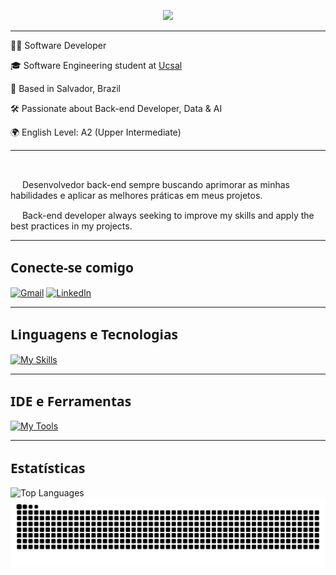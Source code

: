 <p align="center">
  <img src="https://readme-typing-svg.herokuapp.com?font=Consolas&weight=700&size=35&pause=1000&color=F7F7F7&width=600&lines=Olá,+Seja+bem-vindo!;Welcome+to+my+GitHub!" />
</p>

<hr>

<p>👨‍💻 Software Developer 
<p>🎓 Software Engineering student at <a href="https://www.ucsal.br/" target="blank_">Ucsal</a></p>
<p>📍 Based in Salvador, Brazil</p>
<p>🛠️ Passionate about Back-end Developer, Data & AI</p>
<p>🌍 English Level: A2 (Upper Intermediate)</p>

<hr>
<br>
<p align="left">
<img width="15" height="15" loading="lazy" src="https://upload.wikimedia.org/wikipedia/commons/thumb/4/4a/Brazilian_flag_icon_round.svg/512px-Brazilian_flag_icon_round.svg.png?20180509193906" /> Desenvolvedor back-end sempre buscando aprimorar as minhas habilidades e aplicar as melhores práticas em meus projetos. </p>

<p align="left">
<img width="15" height="15" loading="lazy" src="https://upload.wikimedia.org/wikipedia/commons/thumb/8/88/United-states_flag_icon_round.svg/512px-United-states_flag_icon_round.svg.png" /> Back-end developer always seeking to improve my skills and apply the best practices in my projects.<p>

<hr>
<h2 style="font-family: 'Segoe UI', sans-serif; font-weight: 700;">Conecte-se comigo</h2>

[![Gmail](https://skillicons.dev/icons?i=gmail)](mailto:gv524003@gmail.com)
[![LinkedIn](https://skillicons.dev/icons?i=linkedin)](https://www.linkedin.com/in/guilherme-vieira-0a3902322/)

<hr>

<h2 style="font-family: 'Segoe UI', sans-serif; font-weight: 700;">Linguagens e Tecnologias</h2>

[![My Skills](https://skillicons.dev/icons?i=html,css,js,java,spring,postgres,mysql,git,postman,mongodb,docker)](https://skillicons.dev)

<hr>

<h2 style="font-family: 'Segoe UI', sans-serif; font-weight: 700;">IDE e Ferramentas</h2>

[![My Tools](https://skillicons.dev/icons?i=vscode,eclipse,idea,figma,notion)](https://skillicons.dev)

<hr>
<h2 style="font-family: 'Segoe UI', sans-serif; font-weight: 700;">Estatísticas</h2>

<!-- Card com linguagens mais usadas -->
<img src="https://github-readme-stats.vercel.app/api/top-langs/?username=VieiraGuilherme-dev&layout=compact&theme=tokyonight&hide_border=false" height="180" alt="Top Languages" />
<!-- Contribution Grid (animação da cobra) -->
<picture>
  <source media="(prefers-color-scheme: dark)" srcset="https://raw.githubusercontent.com/RecheEduardo/RecheEduardo/output/github-contribution-grid-snake-dark.svg" />
  <source media="(prefers-color-scheme: light)" srcset="https://raw.githubusercontent.com/RecheEduardo/RecheEduardo/output/github-contribution-grid-snake.svg" />
  <img alt="github contribution grid snake animation" src="https://raw.githubusercontent.com/RecheEduardo/RecheEduardo/output/github-contribution-grid-snake.svg" />
</picture>
